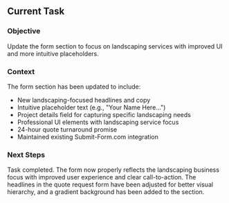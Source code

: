 ## Current Task

### Objective
Update the form section to focus on landscaping services with improved UI and more intuitive placeholders.

### Context
The form section has been updated to include:
- New landscaping-focused headlines and copy
- Intuitive placeholder text (e.g., "Your Name Here...")
- Project details field for capturing specific landscaping needs
- Professional UI elements with landscaping service focus
- 24-hour quote turnaround promise
- Maintained existing Submit-Form.com integration

### Next Steps
Task completed. The form now properly reflects the landscaping business focus with improved user experience and clear call-to-action. The headlines in the quote request form have been adjusted for better visual hierarchy, and a gradient background has been added to the section.